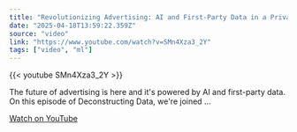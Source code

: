 ```yaml
---
title: "Revolutionizing Advertising: AI and First-Party Data in a Privacy-First World"
date: "2025-04-18T13:59:22.359Z"
source: "video"
link: "https://www.youtube.com/watch?v=SMn4Xza3_2Y"
tags: ["video", "ml"]
---
```


{{< youtube SMn4Xza3_2Y >}}

The future of advertising is here and it's powered by AI and first-party data. On this episode of Deconstructing Data, we're joined ...

[Watch on YouTube](https://www.youtube.com/watch?v=SMn4Xza3_2Y)
